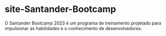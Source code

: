 # site-Santander-Bootcamp
 O Santander Bootcamp 2023 é um programa de treinamento projetado para impulsionar as habilidades e o conhecimento de desenvolvedores.
